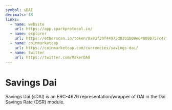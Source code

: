 ```yaml
---
symbol: sDAI
decimals: 18
links:
  - name: website
    url: https://app.sparkprotocol.io/
  - name: explorer
    url: https://etherscan.io/token/0x83f20f44975d03b1b09e64809b757c47f942beea
  - name: coinmarketcap
    url: https://coinmarketcap.com/currencies/savings-dai/
  - name: twitter
    url: https://twitter.com/MakerDAO
---
```


# Savings Dai

Savings Dai (sDAI) is an ERC-4626 representation/wrapper of DAI in the Dai Savings Rate (DSR) module.
